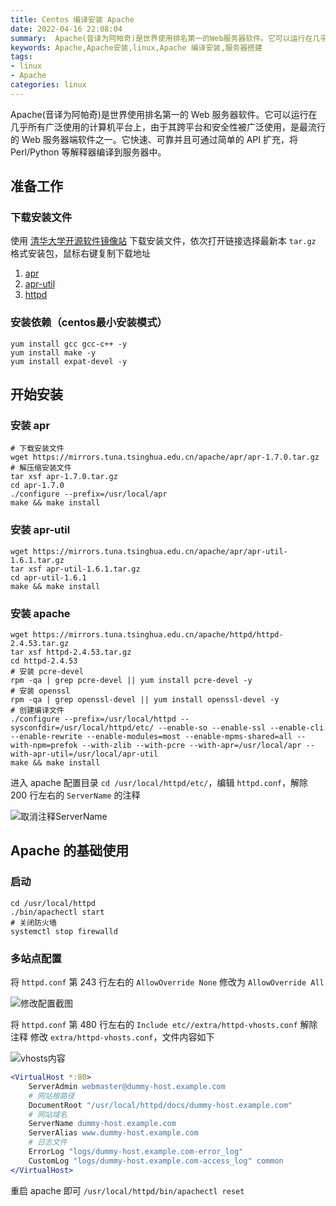```yaml
---
title: Centos 编译安装 Apache
date: 2022-04-16 22:08:04
summary:  Apache(音译为阿帕奇)是世界使用排名第一的Web服务器软件。它可以运行在几乎所有广泛使用的计算机平台上，由于其跨平台和安全性被广泛使用，是最流行的Web服务器端软件之一。
keywords: Apache,Apache安装,linux,Apache 编译安装,服务器搭建
tags:
- linux
- Apache
categories: linux
---
```




Apache(音译为阿帕奇)是世界使用排名第一的 Web 服务器软件。它可以运行在几乎所有广泛使用的计算机平台上，由于其跨平台和安全性被广泛使用，是最流行的 Web 服务器端软件之一。它快速、可靠并且可通过简单的 API 扩充，将 Perl/Python 等解释器编译到服务器中。



## 准备工作

### 下载安装文件

使用 [清华大学开源软件镜像站](https://mirrors.tuna.tsinghua.edu.cn/) 下载安装文件，依次打开链接选择最新本 `tar.gz` 格式安装包，鼠标右键复制下载地址

1. [apr](https://mirrors.tuna.tsinghua.edu.cn/apache/apr/)
2. [apr-util](https://mirrors.tuna.tsinghua.edu.cn/apache/apr/)
3. [httpd](https://mirrors.tuna.tsinghua.edu.cn/apache/httpd/)

### 安装依赖（centos最小安装模式）

```shell
yum install gcc gcc-c++ -y
yum install make -y
yum install expat-devel -y
```

## 开始安装

### 安装  apr

```shell
# 下载安装文件
wget https://mirrors.tuna.tsinghua.edu.cn/apache/apr/apr-1.7.0.tar.gz
# 解压缩安装文件
tar xsf apr-1.7.0.tar.gz
cd apr-1.7.0
./configure --prefix=/usr/local/apr
make && make install
```

### 安装  apr-util

```shell
wget https://mirrors.tuna.tsinghua.edu.cn/apache/apr/apr-util-1.6.1.tar.gz
tar xsf apr-util-1.6.1.tar.gz
cd apr-util-1.6.1
make && make install
```

### 安装  apache

```shell
wget https://mirrors.tuna.tsinghua.edu.cn/apache/httpd/httpd-2.4.53.tar.gz
tar xsf httpd-2.4.53.tar.gz
cd httpd-2.4.53
# 安装 pcre-devel
rpm -qa | grep pcre-devel || yum install pcre-devel -y
# 安装 openssl
rpm -qa | grep openssl-devel || yum install openssl-devel -y
# 创建编译文件
./configure --prefix=/usr/local/httpd --sysconfdir=/usr/local/httpd/etc/ --enable-so --enable-ssl --enable-cli --enable-rewrite --enable-modules=most --enable-mpms-shared=all --with-npm=prefok --with-zlib --with-pcre --with-apr=/usr/local/apr --with-apr-util=/usr/local/apr-util
make && make install
```
进入 apache 配置目录 `cd /usr/local/httpd/etc/`，编辑 `httpd.conf`，解除 200 行左右的 `ServerName` 的注释 

![取消注释ServerName](https://pic.imgdb.cn/item/625c27fe239250f7c568334f.jpg)

## Apache 的基础使用

### 启动

```shell
cd /usr/local/httpd
./bin/apachectl start
# 关闭防火墙
systemctl stop firewalld
```

### 多站点配置

将 `httpd.conf` 第 243 行左右的 `AllowOverride None` 修改为 `AllowOverride All`

![修改配置截图](https://pic.imgdb.cn/item/625c2a61239250f7c56de08e.jpg)

将 `httpd.conf` 第 480 行左右的 `Include etc//extra/httpd-vhosts.conf` 解除注释
修改 `extra/httpd-vhosts.conf`，文件内容如下

![vhosts内容](https://pic.imgdb.cn/item/625c2c3e239250f7c571bfaa.jpg)

```apache
<VirtualHost *:80>
    ServerAdmin webmaster@dummy-host.example.com
    # 网站根路径
    DocumentRoot "/usr/local/httpd/docs/dummy-host.example.com"
    # 网站域名
    ServerName dummy-host.example.com
    ServerAlias www.dummy-host.example.com
    # 日志文件
    ErrorLog "logs/dummy-host.example.com-error_log"
    CustomLog "logs/dummy-host.example.com-access_log" common
</VirtualHost>
```
重启 apache 即可 `/usr/local/httpd/bin/apachectl reset`